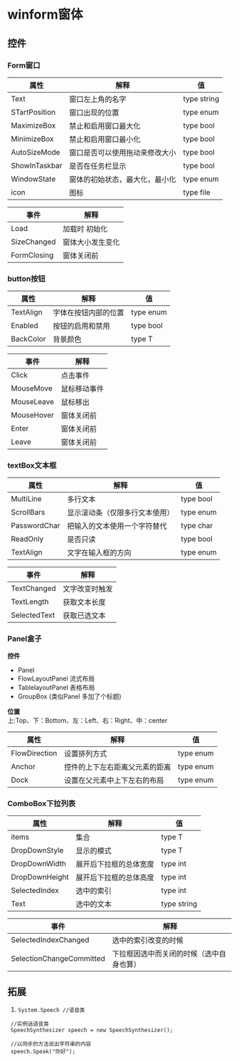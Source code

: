 # winform窗体

## 控件
### Form窗口  

 | 属性            | 解释              | 值          |  
 |---------------|-----------------|------------|  
 | Text          | 窗口左上角的名字        | type string |
 | STartPosition | 窗口出现的位置         | type enum  |
 | MaximizeBox   | 禁止和启用窗口最大化      | type bool  |
 | MinimizeBox   | 禁止和启用窗口最小化      | type bool  |
 | AutoSizeMode  | 窗口是否可以使用拖动来修改大小 | type bool  |
 | ShowInTaskbar | 是否在任务栏显示        | type bool  |
 | WindowState   | 窗体的初始状态，最大化，最小化 | type enum  |
 | icon          | 图标              | type file  |


| 事件          | 解释       |   
|-------------|----------| 
| Load        | 加载时 初始化  |
| SizeChanged | 窗体大小发生变化 |
| FormClosing | 窗体关闭前    |

### button按钮
| 属性        | 解释         | 值         |  
 |-----------|------------|-----------|  
| TextAlign | 字体在按钮内部的位置 | type enum |
| Enabled   | 按钮的启用和禁用   | type bool |
| BackColor | 背景颜色       | type T    |

| 事件          | 解释     |   
|-------------|--------| 
| Click        | 点击事件   |
| MouseMove | 鼠标移动事件 |
| MouseLeave | 鼠标移出   |
| MouseHover | 窗体关闭前  |
| Enter | 窗体关闭前  |
| Leave | 窗体关闭前  |

### textBox文本框
| 属性           | 解释              | 值         |  
 |--------------|-----------------|-----------|  
| MultiLine    | 多行文本            | type bool |
| ScrollBars   | 显示滚动条（仅限多行文本使用） | type enum |
| PasswordChar | 把输入的文本使用一个字符替代  | type char |
| ReadOnly     | 是否只读            | type bool |
| TextAlign    | 文字在输入框的方向       | type enum |

| 事件           | 解释      |   
|--------------|---------| 
| TextChanged  | 文字改变时触发 |
| TextLength   | 获取文本长度  |
| SelectedText | 获取已选文本  |

### Panel盒子
 **控件**
 - Panel
 - FlowLayoutPanel 流式布局
 - TablelayoutPanel 表格布局
 - GroupBox (类似Panel 多加了个标题)  

 **位置**  
上:Top、下：Bottom、左：Left、右：Right、中：center

| 属性           | 解释              | 值         |  
 |--------------|-----------------|-----------|  
| FlowDirection    | 设置排列方式          | type enum |
| Anchor    | 控件的上下左右距离父元素的距离 | type enum |
| Dock    | 设置在父元素中上下左右的布局  | type enum |

### ComboBox下拉列表
| 属性             | 解释          | 值       |  
 |----------------|-------------|---------|  
| items          | 集合          | type T  |
| DropDownStyle  | 显示的模式       | type T  |
| DropDownWidth  | 展开后下拉框的总体宽度 | type int |
| DropDownHeight | 展开后下拉框的总体高度 | type int |
| SelectedIndex  | 选中的索引       | type int |
| Text           | 选中的文本       | type string |

| 事件           | 解释                   |
|--------------|----------------------|
| SelectedIndexChanged  | 选中的索引改变的时候           |
| SelectionChangeCommitted   | 下拉框因选中而关闭的时候（选中自身也算） |   


## 拓展
 1. ```System.Speech //语音类``` 
```charp
 //实例话语音类
 SpeechSynthesizer speech = new SpeechSynthesizer();
 
 //以同步的方法说出字符串的内容
 speech.Speak("你好");
 ```
